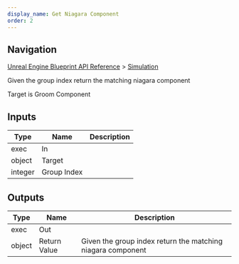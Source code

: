 ```yaml
---
display_name: Get Niagara Component
order: 2
---
```

## Navigation

[Unreal Engine Blueprint API Reference](https://dev.epicgames.com/documentation/en-us/unreal-engine/BlueprintAPI) > [Simulation](https://dev.epicgames.com/documentation/en-us/unreal-engine/BlueprintAPI/Simulation)

Given the group index return the matching niagara component

Target is Groom Component

## Inputs

| Type | Name | Description |
| --- | --- | --- |
| exec | In |  |
| object | Target |  |
| integer | Group Index |  |

## Outputs

| Type | Name | Description |
| --- | --- | --- |
| exec | Out |  |
| object | Return Value | Given the group index return the matching niagara component |
